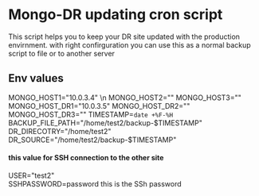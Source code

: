 # Mongo-DR updating cron script

This script helps you to keep your DR site updated with the production envirnment. 
with right confirguration you can use this as a normal backup script to file or to another server



## Env values 
MONGO_HOST1="10.0.3.4" \n
MONGO_HOST2=""
MONGO_HOST3=""
MONGO_HOST_DR1="10.0.3.5"
MONGO_HOST_DR2=""
MONGO_HOST_DR3=""
TIMESTAMP=`date +%F-%H`
BACKUP_FILE_PATH="/home/test2/backup-$TIMESTAMP"   
DR_DIRECOTRY="/home/test2"  
DR_SOURCE="/home/test2/backup-$TIMESTAMP"   
#### this value for SSH connection to the other site 
USER="test2"   
SSHPASSWORD=password  this is the SSh password  
